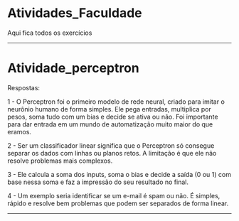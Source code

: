 # Atividades_Faculdade
 Aqui fica todos os exercícios

----------------------------------------------------------------

 # Atividade_perceptron

  Respostas:

   1 - O Perceptron foi o primeiro modelo de rede neural, criado para imitar o neurônio humano de forma simples. Ele pega entradas, multiplica por pesos, soma tudo com um bias e decide se ativa ou não. Foi importante para dar entrada em um mundo de automatização muito maior do que eramos.

   2 - Ser um classificador linear significa que o Perceptron só consegue separar os dados com linhas ou planos retos. A limitação é que ele não resolve problemas mais complexos.

   3 - Ele calcula a soma dos inputs, soma o bias e decide a saída (0 ou 1) com base nessa soma e faz a impressão do seu resultado no final.

   4 - Um exemplo seria identificar se um e-mail é spam ou não. É simples, rápido e resolve bem problemas que podem ser separados de forma linear.

-----------------------------------------------------------------
